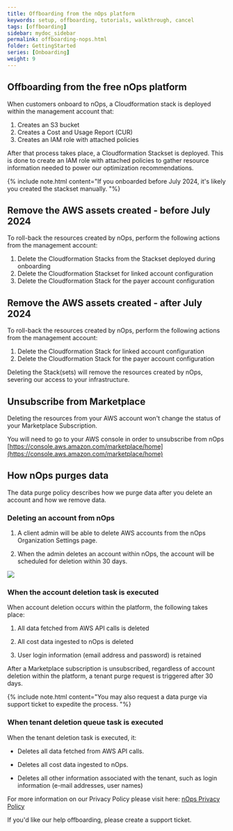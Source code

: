 ```yaml
---
title: Offboarding from the nOps platform
keywords: setup, offboarding, tutorials, walkthrough, cancel
tags: [offboarding]
sidebar: mydoc_sidebar
permalink: offboarding-nops.html
folder: GettingStarted
series: [Onboarding]
weight: 9
---
```


## Offboarding from the free nOps platform ##

When customers onboard to nOps, a Cloudformation stack is deployed within the management account that:
1. Creates an S3 bucket
1. Creates a Cost and Usage Report (CUR)
1. Creates an IAM role with attached policies

After that process takes place, a Cloudformation Stackset is deployed.  This is done to create an IAM role with attached policies to gather resource information needed to power our optimization recommendations.

{% include note.html content="If you onboarded before July 2024, it's likely you created the stackset manually. "%}

## Remove the AWS assets created - before July 2024 ##
To roll-back the resources created by nOps, perform the following actions from the management account:
1. Delete the Cloudformation Stacks from the Stackset deployed during onboarding
1. Delete the Cloudformation Stackset for linked account configuration
1. Delete the Cloudformation Stack for the payer account configuration

## Remove the AWS assets created - after July 2024 ##
To roll-back the resources created by nOps, perform the following actions from the management account:
1. Delete the Cloudformation Stack for linked account configuration
1. Delete the Cloudformation Stack for the payer account configuration

Deleting the Stack(sets) will remove the resources created by nOps, severing our access to your infrastructure.

## Unsubscribe from Marketplace ##

Deleting the resources from your AWS account won't change the status of your Marketplace Subscription.
    
You will need to go to your AWS console in order to unsubscribe from nOps [https://console.aws.amazon.com/marketplace/home](https://console.aws.amazon.com/marketplace/home)


## How nOps purges data ##

The data purge policy describes how we purge data after you delete an account and how we remove data.

### Deleting an account from nOps ###


1. A client admin will be able to delete AWS accounts from the nOps Organization Settings page.
    
1. When the admin deletes an account within nOps, the account will be scheduled for deletion within 30 days.
    

![](/tmpimg/account-delete.png)

### When the account deletion task is executed ###

When account deletion occurs within the platform, the following takes place:

1. All data fetched from AWS API calls is deleted
    
1. All cost data ingested to nOps is deleted
    
1. User login information (email address and password) is retained
    

After a Marketplace subscription is unsubscribed, regardless of account deletion within the platform, a tenant purge request is triggered after 30 days.

{% include note.html content="You may also request a data purge via support ticket to expedite the process. "%}



### When tenant deletion queue task is executed ###
When the tenant deletion task is executed, it:

* Deletes all data fetched from AWS API calls.
    
* Deletes all cost data ingested to nOps.
    
* Deletes all other information associated with the tenant, such as login information (e-mail addresses, user names)
    

For more information on our Privacy Policy please visit here: [nOps Privacy Policy](https://nops.io/privacy-policy/)

If you'd like our help offboarding, please create a support ticket.

<br/><br/>
